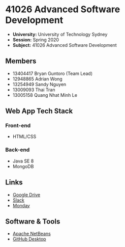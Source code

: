 # 41026 Advanced Software Development

- **University:** University of Technology Sydney
- **Session:** Spring 2020
- **Subject:** 41026 Advanced Software Development

## Members

- 13404417 Bryan Guntoro (Team Lead)
- 12948865 Adrian Wong
- 13254949 Sandy Nguyen
- 13009093 Thai Tran
- 13005158 Quang Nhat Minh Le

## Web App Tech Stack

### Front-end
- HTML/CSS

### Back-end
- Java SE 8
- MongoDB

## Links

- [Google Drive](https://drive.google.com/drive/folders/1hYSAZWtSsTQhhmAIcCVMuD98-YkmWGMC?usp=sharing)
- [Slack](https://app.slack.com/client/T0187MBJ8E6/C018XGMRZSL)
- [Monday](https://introdcution-to-software-development.monday.com/boards/676182606)

## Software & Tools

- [Apache NetBeans](https://netbeans.apache.org/download/index.html)
- [GitHub Desktop](https://desktop.github.com/)
